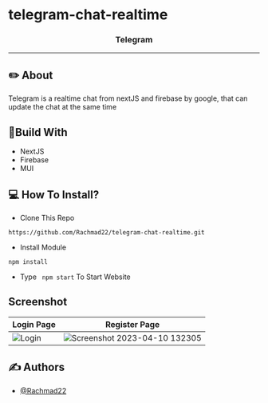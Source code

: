 # telegram-chat-realtime
<p align="center">

  <h3 align="center">Telegram</h3>

---

## ✏️ About

Telegram is a realtime chat from nextJS and firebase by google, that can update the chat at the same time


## 🔖Build With
- NextJS
- Firebase
- MUI

## 💻 How To Install?
- Clone This Repo
```
https://github.com/Rachmad22/telegram-chat-realtime.git
```

- Install Module

```
npm install
```

- Type ` npm start` To Start Website

## Screenshot

| Login Page | Register Page |
| ------------- | ------------- |
| ![Login](https://user-images.githubusercontent.com/116181515/230840386-0396084d-bf22-42e0-b974-e38febbce3dd.jpg)|![Screenshot 2023-04-10 132305](https://user-images.githubusercontent.com/116181515/230840773-717c376a-db72-4206-ba22-fcf2af83ab3b.jpg)


## ✍️ Authors

- [@Rachmad22](https://github.com/Rachmad22)
